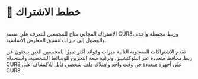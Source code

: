 # 🚀 خطط الاشتراك

<figure><img src="../../.gitbook/assets/Screenshot 2025-03-23 at 10.57.40.png" alt=""><figcaption></figcaption></figure>

الاشتراك المجاني متاح للمجمعين للتعرف على منصة CUR8، وربط محفظة واحدة والوصول إلى ميزات تنسيق المعارض الأساسية.

تقدم الاشتراكات المستوية التالية ميزات وفوائد أكثر تميزًا للمجمعين الذين يبحثون عن ربط محافظ متعددة عبر البلوكتشينز، وترقية سعة التخزين للوسائط الشخصية، واستخدام CUR8 على أجهزة متعددة في وقت واحد وامتلاك ملف شخصي قابل للاكتشاف على CUR8.
